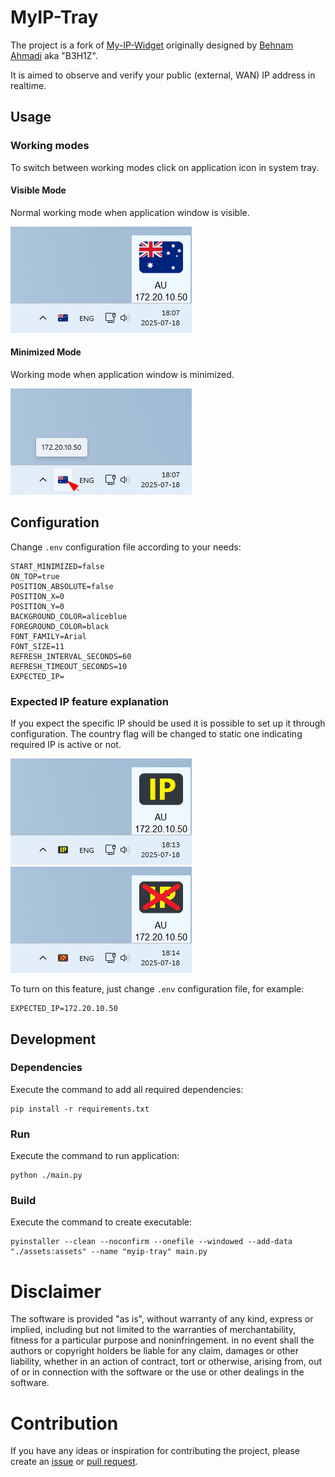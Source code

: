 # MyIP-Tray

The project is a fork of [My-IP-Widget](https://github.com/B3H1Z/My-IP-Widget)
originally designed by [Behnam Ahmadi](https://behnamahmadi.com/) aka "B3H1Z".

It is aimed to observe and verify your public (external, WAN) IP address in realtime.

## Usage

### Working modes

To switch between working modes click on application icon in system tray.

#### Visible Mode

Normal working mode when application window is visible.

![](docs/view-visible.png)

#### Minimized Mode

Working mode when application window is minimized.

![](docs/view-minimized.png)

## Configuration

Change `.env` configuration file according to your needs:

```dotenv
START_MINIMIZED=false
ON_TOP=true
POSITION_ABSOLUTE=false
POSITION_X=0
POSITION_Y=0
BACKGROUND_COLOR=aliceblue
FOREGROUND_COLOR=black
FONT_FAMILY=Arial
FONT_SIZE=11
REFRESH_INTERVAL_SECONDS=60
REFRESH_TIMEOUT_SECONDS=10
EXPECTED_IP=
```

### Expected IP feature explanation

If you expect the specific IP should be used it is possible to set up it through configuration.
The country flag will be changed to static one indicating required IP is active or not.

![](docs/view-expected-ip.png)
![](docs/view-unexpected-ip.png)

To turn on this feature, just change `.env` configuration file, for example:

```dotenv
EXPECTED_IP=172.20.10.50
```

## Development

### Dependencies

Execute the command to add all required dependencies:

```shell
pip install -r requirements.txt
```
### Run

Execute the command to run application:

```shell
python ./main.py
```

### Build

Execute the command to create executable:

```shell
pyinstaller --clean --noconfirm --onefile --windowed --add-data "./assets:assets" --name "myip-tray" main.py
```

# Disclaimer

The software is provided "as is", without warranty of any kind, express or
implied, including but not limited to the warranties of merchantability,
fitness for a particular purpose and noninfringement. in no event shall the
authors or copyright holders be liable for any claim, damages or other
liability, whether in an action of contract, tort or otherwise, arising from,
out of or in connection with the software or the use or other dealings in the
software.

# Contribution

If you have any ideas or inspiration for contributing the project,
please create an [issue](https://github.com/rpanchyk/myip-tray/issues/new)
or [pull request](https://github.com/rpanchyk/myip-tray/pulls).

